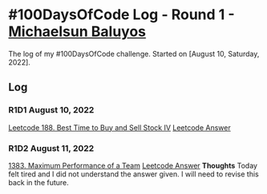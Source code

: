 # #100DaysOfCode Log - Round 1 - [Michaelsun Baluyos](https://www.MichaelBaluyos.com)

The log of my #100DaysOfCode challenge. Started on [August 10, Saturday, 2022].

## Log

### R1D1 August 10, 2022
[Leetcode 188. Best Time to Buy and Sell Stock IV](https://leetcode.com/problems/best-time-to-buy-and-sell-stock-iv/)
[Leetcode Answer](Leetcode/188_Best_Time_to_Buy_and_Sell_Stock_IV.java)

### R1D2 August 11, 2022
[1383. Maximum Performance of a Team](https://leetcode.com/problems/maximum-performance-of-a-team/)
[Leetcode Answer](Leetcode/1383_Maximum_Performance_of_a_Team.java)
**Thoughts** Today felt tired and I did not understand the answer given. I will need to revise this back in the future.
